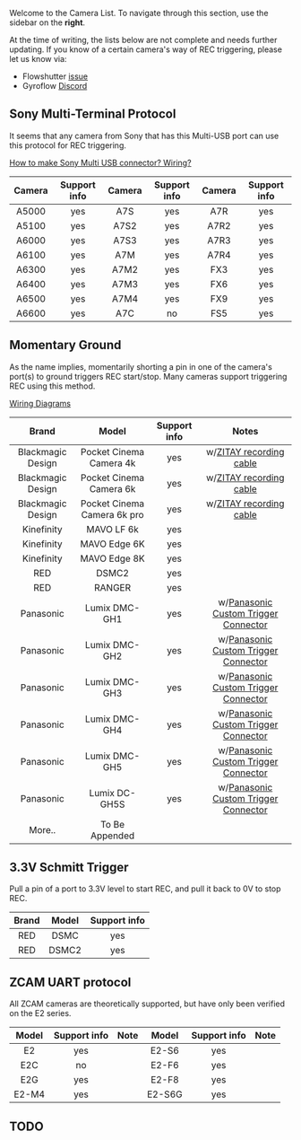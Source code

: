 Welcome to the Camera List. To navigate through this section, use the sidebar on the **right**.

At the time of writing, the lists below are not complete and needs further updating. If you know of a certain camera's way of REC triggering, please let us know via:

- Flowshutter [issue](https://github.com/gyroflow/flowshutter/issues/82)
- Gyroflow [Discord](https://discord.gg/WfxZZXjpke)

## Sony Multi-Terminal Protocol

It seems that any camera from Sony that has this Multi-USB port can use this protocol for REC triggering.

[How to make Sony Multi USB connector? Wiring?](wiring.md#sony-multi-usb)

| Camera | Support info | Camera | Support info | Camera | Support info |
| :---: | :---: | :---: | :---: | :---: | :---: |
| A5000 |  yes  |  A7S  |  yes  |  A7R  |  yes  |
| A5100 |  yes  | A7S2  |  yes  | A7R2  |  yes  |
| A6000 |  yes  | A7S3  |  yes  | A7R3  |  yes  |
| A6100 |  yes  |  A7M  |  yes  | A7R4  |  yes  |
| A6300 |  yes  | A7M2  |  yes  |  FX3  |  yes  |
| A6400 |  yes  | A7M3  |  yes  |  FX6  |  yes  |
| A6500 |  yes  | A7M4  |  yes  |  FX9  |  yes  |
| A6600 |  yes  |  A7C  |   no  |  FS5  |  yes  |

## Momentary Ground

As the name implies, momentarily shorting a pin in one of the camera's port(s) to ground triggers REC start/stop. Many cameras support triggering REC using this method.

[Wiring Diagrams](wiring.md#momentary-ground)

| Brand | Model | Support info | Notes | 
| :---: | :---: | :---: | :---: |
| Blackmagic Design | Pocket Cinema Camera 4k | yes | w/[ZITAY recording cable](wiring.md#bmpcc-4k6k6k-pro-recording-cable-zitay) |
| Blackmagic Design | Pocket Cinema Camera 6k | yes | w/[ZITAY recording cable](wiring.md#bmpcc-4k6k6k-pro-recording-cable-zitay) |
| Blackmagic Design | Pocket Cinema Camera 6k pro | yes | w/[ZITAY recording cable](wiring.md#bmpcc-4k6k6k-pro-recording-cable-zitay) |
| Kinefinity | MAVO LF 6k | yes |
| Kinefinity | MAVO Edge 6K | yes |
| Kinefinity | MAVO Edge 8K | yes |
| RED | DSMC2 | yes |
| RED | RANGER | yes |
| Panasonic | Lumix DMC-GH1 | yes | w/[Panasonic Custom Trigger Connector](wiring.md#panasonic-lumix-remote-connector) |
| Panasonic | Lumix DMC-GH2 | yes | w/[Panasonic Custom Trigger Connector](wiring.md#panasonic-lumix-remote-connector) |
| Panasonic | Lumix DMC-GH3 | yes | w/[Panasonic Custom Trigger Connector](wiring.md#panasonic-lumix-remote-connector) |
| Panasonic | Lumix DMC-GH4 | yes | w/[Panasonic Custom Trigger Connector](wiring.md#panasonic-lumix-remote-connector) |
| Panasonic | Lumix DMC-GH5 | yes | w/[Panasonic Custom Trigger Connector](wiring.md#panasonic-lumix-remote-connector) |
| Panasonic | Lumix DC-GH5S | yes | w/[Panasonic Custom Trigger Connector](wiring.md#panasonic-lumix-remote-connector) |
| More.. | To Be Appended | |


## 3.3V Schmitt Trigger

Pull a pin of a port to 3.3V level to start REC, and pull it back to 0V to stop REC.

| Brand | Model | Support info |
| :---: | :---: | :---: |
| RED | DSMC | yes |
| RED | DSMC2 | yes |

## ZCAM UART protocol

All ZCAM cameras are theoretically supported, but have only been verified on the E2 series.

| Model | Support info | Note | Model | Support info | Note |
| :---: | :---: | :---: | :---: | :---: | :---: |
| E2    | yes | | E2-S6 | yes | |
| E2C   | no  | | E2-F6 | yes | |
| E2G   | yes | | E2-F8 | yes | |
| E2-M4 | yes | | E2-S6G| yes | |

## TODO